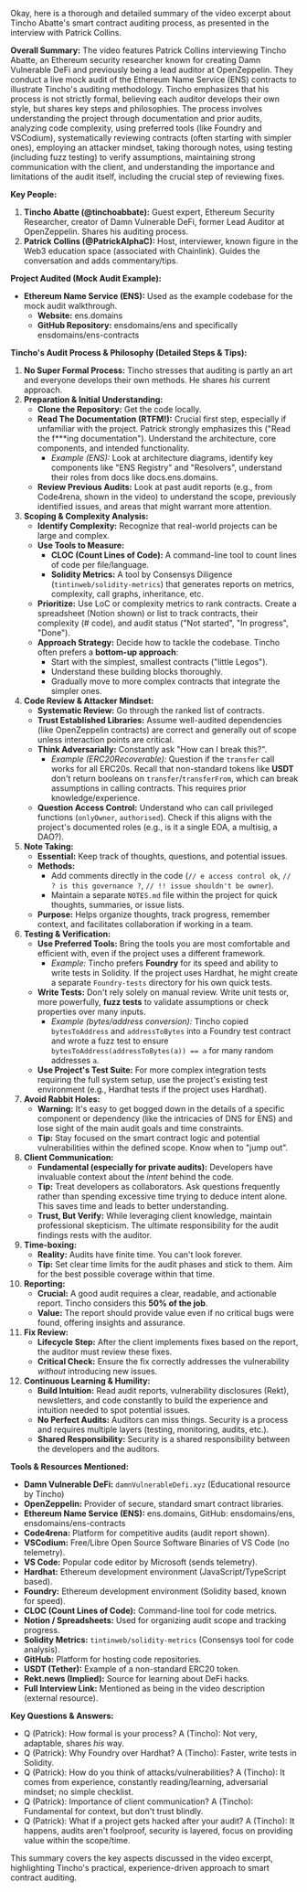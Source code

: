 Okay, here is a thorough and detailed summary of the video excerpt about Tincho Abatte's smart contract auditing process, as presented in the interview with Patrick Collins.

**Overall Summary:**
The video features Patrick Collins interviewing Tincho Abatte, an Ethereum security researcher known for creating Damn Vulnerable DeFi and previously being a lead auditor at OpenZeppelin. They conduct a live mock audit of the Ethereum Name Service (ENS) contracts to illustrate Tincho's auditing methodology. Tincho emphasizes that his process is not strictly formal, believing each auditor develops their own style, but shares key steps and philosophies. The process involves understanding the project through documentation and prior audits, analyzing code complexity, using preferred tools (like Foundry and VSCodium), systematically reviewing contracts (often starting with simpler ones), employing an attacker mindset, taking thorough notes, using testing (including fuzz testing) to verify assumptions, maintaining strong communication with the client, and understanding the importance and limitations of the audit itself, including the crucial step of reviewing fixes.

**Key People:**

1.  **Tincho Abatte (@tinchoabbate):** Guest expert, Ethereum Security Researcher, creator of Damn Vulnerable DeFi, former Lead Auditor at OpenZeppelin. Shares his auditing process.
2.  **Patrick Collins (@PatrickAlphaC):** Host, interviewer, known figure in the Web3 education space (associated with Chainlink). Guides the conversation and adds commentary/tips.

**Project Audited (Mock Audit Example):**

*   **Ethereum Name Service (ENS):** Used as the example codebase for the mock audit walkthrough.
    *   **Website:** ens.domains
    *   **GitHub Repository:** ensdomains/ens and specifically ensdomains/ens-contracts

**Tincho's Audit Process & Philosophy (Detailed Steps & Tips):**

1.  **No Super Formal Process:** Tincho stresses that auditing is partly an art and everyone develops their own methods. He shares *his* current approach.
2.  **Preparation & Initial Understanding:**
    *   **Clone the Repository:** Get the code locally.
    *   **Read The Documentation (RTFM!):** Crucial first step, especially if unfamiliar with the project. Patrick strongly emphasizes this ("Read the f***ing documentation"). Understand the architecture, core components, and intended functionality.
        *   *Example (ENS):* Look at architecture diagrams, identify key components like "ENS Registry" and "Resolvers", understand their roles from docs like docs.ens.domains.
    *   **Review Previous Audits:** Look at past audit reports (e.g., from Code4rena, shown in the video) to understand the scope, previously identified issues, and areas that might warrant more attention.
3.  **Scoping & Complexity Analysis:**
    *   **Identify Complexity:** Recognize that real-world projects can be large and complex.
    *   **Use Tools to Measure:**
        *   **CLOC (Count Lines of Code):** A command-line tool to count lines of code per file/language.
        *   **Solidity Metrics:** A tool by Consensys Diligence (`tintinweb/solidity-metrics`) that generates reports on metrics, complexity, call graphs, inheritance, etc.
    *   **Prioritize:** Use LoC or complexity metrics to rank contracts. Create a spreadsheet (Notion shown) or list to track contracts, their complexity (# code), and audit status ("Not started", "In progress", "Done").
    *   **Approach Strategy:** Decide how to tackle the codebase. Tincho often prefers a **bottom-up approach**:
        *   Start with the simplest, smallest contracts ("little Legos").
        *   Understand these building blocks thoroughly.
        *   Gradually move to more complex contracts that integrate the simpler ones.
4.  **Code Review & Attacker Mindset:**
    *   **Systematic Review:** Go through the ranked list of contracts.
    *   **Trust Established Libraries:** Assume well-audited dependencies (like OpenZeppelin contracts) are correct and generally out of scope unless interaction points are critical.
    *   **Think Adversarially:** Constantly ask "How can I break this?".
        *   *Example (ERC20Recoverable):* Question if the `transfer` call works for all ERC20s. Recall that non-standard tokens like **USDT** don't return booleans on `transfer`/`transferFrom`, which can break assumptions in calling contracts. This requires prior knowledge/experience.
    *   **Question Access Control:** Understand who can call privileged functions (`onlyOwner`, `authorised`). Check if this aligns with the project's documented roles (e.g., is it a single EOA, a multisig, a DAO?).
5.  **Note Taking:**
    *   **Essential:** Keep track of thoughts, questions, and potential issues.
    *   **Methods:**
        *   Add comments directly in the code (`// e access control ok`, `// ? is this governance ?`, `// !! issue shouldn't be owner`).
        *   Maintain a separate `NOTES.md` file within the project for quick thoughts, summaries, or issue lists.
    *   **Purpose:** Helps organize thoughts, track progress, remember context, and facilitates collaboration if working in a team.
6.  **Testing & Verification:**
    *   **Use Preferred Tools:** Bring the tools you are most comfortable and efficient with, even if the project uses a different framework.
        *   *Example:* Tincho prefers **Foundry** for its speed and ability to write tests in Solidity. If the project uses Hardhat, he might create a separate `Foundry-tests` directory for his own quick tests.
    *   **Write Tests:** Don't rely solely on manual review. Write unit tests or, more powerfully, **fuzz tests** to validate assumptions or check properties over many inputs.
        *   *Example (bytes/address conversion):* Tincho copied `bytesToAddress` and `addressToBytes` into a Foundry test contract and wrote a fuzz test to ensure `bytesToAddress(addressToBytes(a)) == a` for many random addresses `a`.
    *   **Use Project's Test Suite:** For more complex integration tests requiring the full system setup, use the project's existing test environment (e.g., Hardhat tests if the project uses Hardhat).
7.  **Avoid Rabbit Holes:**
    *   **Warning:** It's easy to get bogged down in the details of a specific component or dependency (like the intricacies of DNS for ENS) and lose sight of the main audit goals and time constraints.
    *   **Tip:** Stay focused on the smart contract logic and potential vulnerabilities within the defined scope. Know when to "jump out".
8.  **Client Communication:**
    *   **Fundamental (especially for private audits):** Developers have invaluable context about the *intent* behind the code.
    *   **Tip:** Treat developers as collaborators. Ask questions frequently rather than spending excessive time trying to deduce intent alone. This saves time and leads to better understanding.
    *   **Trust, But Verify:** While leveraging client knowledge, maintain professional skepticism. The ultimate responsibility for the audit findings rests with the auditor.
9.  **Time-boxing:**
    *   **Reality:** Audits have finite time. You can't look forever.
    *   **Tip:** Set clear time limits for the audit phases and stick to them. Aim for the best possible coverage within that time.
10. **Reporting:**
    *   **Crucial:** A good audit requires a clear, readable, and actionable report. Tincho considers this **50% of the job**.
    *   **Value:** The report should provide value even if no critical bugs were found, offering insights and assurance.
11. **Fix Review:**
    *   **Lifecycle Step:** After the client implements fixes based on the report, the auditor must review these fixes.
    *   **Critical Check:** Ensure the fix correctly addresses the vulnerability *without* introducing new issues.
12. **Continuous Learning & Humility:**
    *   **Build Intuition:** Read audit reports, vulnerability disclosures (Rekt), newsletters, and code constantly to build the experience and intuition needed to spot potential issues.
    *   **No Perfect Audits:** Auditors can miss things. Security is a process and requires multiple layers (testing, monitoring, audits, etc.).
    *   **Shared Responsibility:** Security is a shared responsibility between the developers and the auditors.

**Tools & Resources Mentioned:**

*   **Damn Vulnerable DeFi:** `damnVulnerableDefi.xyz` (Educational resource by Tincho)
*   **OpenZeppelin:** Provider of secure, standard smart contract libraries.
*   **Ethereum Name Service (ENS):** ens.domains, GitHub: ensdomains/ens, ensdomains/ens-contracts
*   **Code4rena:** Platform for competitive audits (audit report shown).
*   **VSCodium:** Free/Libre Open Source Software Binaries of VS Code (no telemetry).
*   **VS Code:** Popular code editor by Microsoft (sends telemetry).
*   **Hardhat:** Ethereum development environment (JavaScript/TypeScript based).
*   **Foundry:** Ethereum development environment (Solidity based, known for speed).
*   **CLOC (Count Lines of Code):** Command-line tool for code metrics.
*   **Notion / Spreadsheets:** Used for organizing audit scope and tracking progress.
*   **Solidity Metrics:** `tintinweb/solidity-metrics` (Consensys tool for code analysis).
*   **GitHub:** Platform for hosting code repositories.
*   **USDT (Tether):** Example of a non-standard ERC20 token.
*   **Rekt.news (Implied):** Source for learning about DeFi hacks.
*   **Full Interview Link:** Mentioned as being in the video description (external resource).

**Key Questions & Answers:**

*   Q (Patrick): How formal is your process? A (Tincho): Not very, adaptable, shares *his* way.
*   Q (Patrick): Why Foundry over Hardhat? A (Tincho): Faster, write tests in Solidity.
*   Q (Patrick): How do you think of attacks/vulnerabilities? A (Tincho): It comes from experience, constantly reading/learning, adversarial mindset; no simple checklist.
*   Q (Patrick): Importance of client communication? A (Tincho): Fundamental for context, but don't trust blindly.
*   Q (Patrick): What if a project gets hacked after your audit? A (Tincho): It happens, audits aren't foolproof, security is layered, focus on providing value within the scope/time.

This summary covers the key aspects discussed in the video excerpt, highlighting Tincho's practical, experience-driven approach to smart contract auditing.
